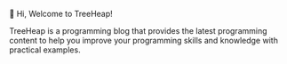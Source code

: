 👋 Hi, Welcome to TreeHeap!

TreeHeap is a programming blog that provides the latest programming content to help you improve your programming skills and knowledge with practical examples.
